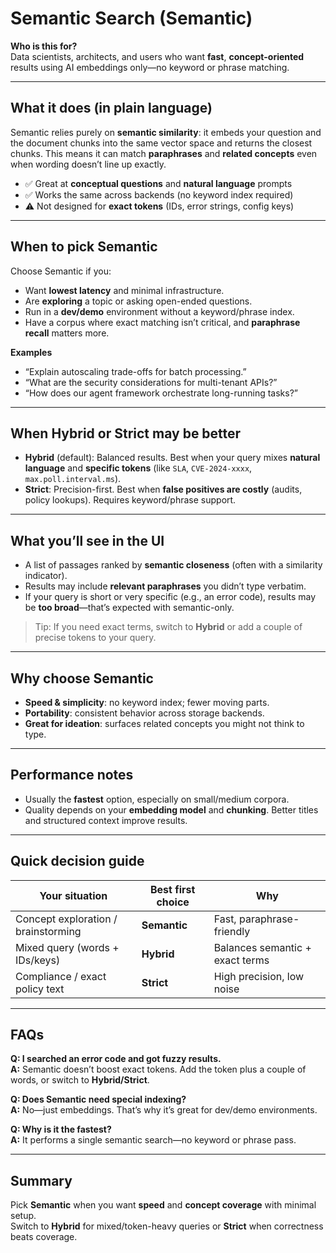 # Semantic Search (Semantic)

**Who is this for?**  
Data scientists, architects, and users who want **fast**, **concept-oriented** results using AI embeddings only—no keyword or phrase matching.

---

## What it does (in plain language)

Semantic relies purely on **semantic similarity**: it embeds your question and the document chunks into the same vector space and returns the closest chunks. This means it can match **paraphrases** and **related concepts** even when wording doesn’t line up exactly.

- ✅ Great at **conceptual questions** and **natural language** prompts  
- ✅ Works the same across backends (no keyword index required)  
- ⚠️ Not designed for **exact tokens** (IDs, error strings, config keys)

---

## When to pick **Semantic**

Choose Semantic if you:
- Want **lowest latency** and minimal infrastructure.
- Are **exploring** a topic or asking open-ended questions.
- Run in a **dev/demo** environment without a keyword/phrase index.
- Have a corpus where exact matching isn’t critical, and **paraphrase recall** matters more.

**Examples**
- “Explain autoscaling trade-offs for batch processing.”  
- “What are the security considerations for multi-tenant APIs?”  
- “How does our agent framework orchestrate long-running tasks?”

---

## When **Hybrid** or **Strict** may be better

- **Hybrid** (default): Balanced results. Best when your query mixes **natural language** and **specific tokens** (like `SLA`, `CVE-2024-xxxx`, `max.poll.interval.ms`).  
- **Strict**: Precision-first. Best when **false positives are costly** (audits, policy lookups). Requires keyword/phrase support.

---

## What you’ll see in the UI

- A list of passages ranked by **semantic closeness** (often with a similarity indicator).
- Results may include **relevant paraphrases** you didn’t type verbatim.
- If your query is short or very specific (e.g., an error code), results may be **too broad**—that’s expected with semantic-only.

> Tip: If you need exact terms, switch to **Hybrid** or add a couple of precise tokens to your query.

---

## Why choose Semantic

- **Speed & simplicity**: no keyword index; fewer moving parts.  
- **Portability**: consistent behavior across storage backends.  
- **Great for ideation**: surfaces related concepts you might not think to type.

---

## Performance notes

- Usually the **fastest** option, especially on small/medium corpora.  
- Quality depends on your **embedding model** and **chunking**. Better titles and structured context improve results.

---

## Quick decision guide

| Your situation | Best first choice | Why |
|---|---|---|
| Concept exploration / brainstorming | **Semantic** | Fast, paraphrase-friendly |
| Mixed query (words + IDs/keys) | **Hybrid** | Balances semantic + exact terms |
| Compliance / exact policy text | **Strict** | High precision, low noise |

---

## FAQs

**Q: I searched an error code and got fuzzy results.**  
**A:** Semantic doesn’t boost exact tokens. Add the token plus a couple of words, or switch to **Hybrid/Strict**.

**Q: Does Semantic need special indexing?**  
**A:** No—just embeddings. That’s why it’s great for dev/demo environments.

**Q: Why is it the fastest?**  
**A:** It performs a single semantic search—no keyword or phrase pass.

---

## Summary

Pick **Semantic** when you want **speed** and **concept coverage** with minimal setup.  
Switch to **Hybrid** for mixed/token-heavy queries or **Strict** when correctness beats coverage.
